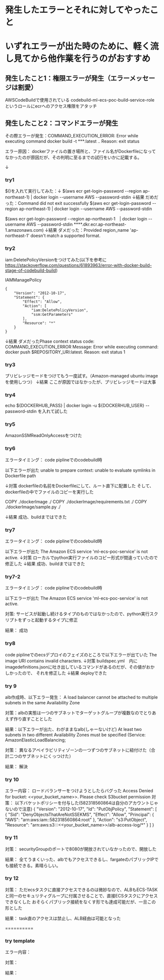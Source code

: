 # 発生したエラーとそれに対してやったこと
# いずれエラーが出た時のために、軽く流し見てから他作業を行うのがおすすめ

## 発生したこと1：権限エラーが発生（エラーメッセージは割愛）
AWSCodeBuildで使用されている
codebuild-ml-ecs-poc-build-service-role
というロールにecrへのアクセス権限をアタッチ

## 発生したこと2：コマンドエラーが発生
その際エラーが発生：COMMAND_EXECUTION_ERROR: Error while executing command docker build -t ***:latest .. Reason: exit status 

エラー原因：
dockerファイルの置き場所と、ファイル名がDockerfileになってなかったのが原因だが、その判明に至るまでの試行をいかに記載する。
 
↓
### try1
$()を入れて実行してみた：↓
$(aws ecr get-login-password --region ap-northeast-1) | docker login --username AWS --password-stdin 
↓結果
だめだった：Command did not exit successfully $(aws ecr get-login-password --region ap-northeast-1) | docker login --username AWS --password-stdin 

$(aws ecr get-login-password --region ap-northeast-1　| docker login --username AWS --password-stdin ****.dkr.ecr.ap-northeast-1.amazonaws.com)
↓結果
ダメだった：Provided region_name 'ap-northeast-1' doesn't match a supported format.

### try2
iam:DeletePolicyVersionをつけてみた(以下を参考に　https://stackoverflow.com/questions/61893963/error-with-docker-build-stage-of-codebuild-build)

IAMManagePolicy
```
{
    "Version": "2012-10-17",
    "Statement": {
        "Effect": "Allow",
        "Action": [
            "iam:DeletePolicyVersion",
            "ssm:GetParameters"
        ],
        "Resource": "*"
    }
}
```
↓結果
ダメだったPhase context status code: COMMAND_EXECUTION_ERROR Message: Error while executing command: docker push $REPOSITORY_URI:latest. Reason: exit status 1

### try3
プリビレッジモードをつけてもう一度試す。（Amazon-managed ubuntu imageを使用しつつ）
↓結果
ここが原因ではなかったが、プリビレッジモードは大事

### try4
echo ${DOCKERHUB_PASS} | docker login -u ${DOCKERHUB_USER} --password-stdin
を入れて試した

### try5
AmazonSSMReadOnlyAccessをつけた


### try6
エラータイミング：
code piplineでのcodebuild時

以下エラーが出た
unable to prepare context: unable to evaluate symlinks in Dockerfile path

↓対策
dockerfileの名前をDockerfileにして、ルート直下に配置した
そして、dockerfileの中でファイルのコピーを実行した

COPY ./dockerImage ./
COPY ./dockerImage/requirements.txt ./
COPY ./dockerImage/sample.py ./

↓結果
成功、buildまではできた


### try7
エラータイミング：
code piplineでのcodebuild時

以下エラーが出た
The Amazon ECS service 'ml-ecs-poc-service' is not active.
↓対策
ローカルでpython実行ファイルのコピー形式が間違っていたので修正した
↓結果
成功、buildまではできた

### try7-2
エラータイミング：
code piplineでのcodebuild時

以下エラーが出た
The Amazon ECS service 'ml-ecs-poc-service' is not active.

対策:
サービスが起動し続けるタイプのものではなかったので、python実行スクリプトをずっと起動するタイプに修正

結果：
成功


### try8
code piplineでのecsデプロイのフェイズのところで以下エラーが出ていた
The image URI contains invalid characters.
↓対策
buildspec.yml　内に　imagedefinitions.jsonに吐き出しているコマンドがあるのだが、その値がおかしかったので、
それを修正した
↓結果
deployできた


### try 9
alb作成時、以下エラー発生：
A load balancer cannot be attached to multiple subnets in the same Availability Zone

対策：albの実態は一つのサブネットでターゲットグループが複数なのでとりあえず作り直すこととした

結果：以下エラーが出た、わがままなalb(しゃーないけど)
At least two subnets in two different Availability Zones must be specified (Service: AmazonElasticLoadBalancing;

対策：
異なるアベイラビリティゾーンの一つずつのサブネットに紐付けた（合計二つのサブネットにくっつけた）

結果：
解決

### try 10
エラー内容：
ロードバランサーをつけようとしたらバグった Access Denied for bucket: <<your_bucket_name>>. Please check S3bucket permission
対策：
以下バケットポリシーを付与した(582318560864は自分のアカウントじゃないので注意)
{
    "Version": "2012-10-17",
    "Id": "PutObjPolicy",
    "Statement": [
        {
            "Sid": "DenyObjectsThatAreNotSSEKMS",
            "Effect": "Allow",
            "Principal": {
                "AWS": "arn:aws:iam::582318560864:root"
            },
            "Action": "s3:PutObject",
            "Resource": "arn:aws:s3:::<<your_bucket_name>>/alb-access-log/*"
        }
    ]
}

### try 11
対策：
securityGroupのポートで8080が開放されていなかったので、開放した

結果：
全てうまくいった、albでもアクセスできるし、fargateのパブリックIPでも接続できる。素晴らしい。

### try 12
対策：
ただecsタスクに直接アクセスできるのは微妙なので、ALBもECS-TASKと同一のセキュリティグループに付属させることで、直接ECSタスクにアクセスできなくした
おそらくパブリック接続をなくす形でも達成可能だが、一旦この形とした

結果：
task直のアクセスは禁止し、ALB経由は可能となった


==========
### try template
エラー内容：

対策：

結果：